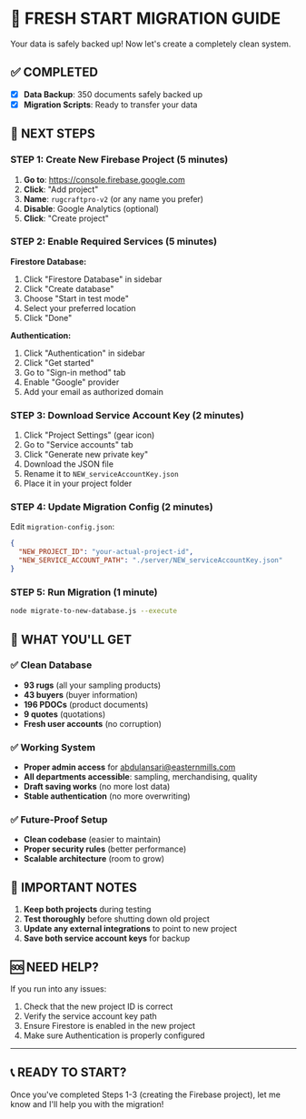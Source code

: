 # 🚀 FRESH START MIGRATION GUIDE

Your data is safely backed up! Now let's create a completely clean system.

## ✅ COMPLETED
- [x] **Data Backup**: 350 documents safely backed up
- [x] **Migration Scripts**: Ready to transfer your data

## 🎯 NEXT STEPS

### STEP 1: Create New Firebase Project (5 minutes)

1. **Go to**: https://console.firebase.google.com
2. **Click**: "Add project"
3. **Name**: `rugcraftpro-v2` (or any name you prefer)
4. **Disable**: Google Analytics (optional)
5. **Click**: "Create project"

### STEP 2: Enable Required Services (5 minutes)

**Firestore Database:**
1. Click "Firestore Database" in sidebar
2. Click "Create database"
3. Choose "Start in test mode"
4. Select your preferred location
5. Click "Done"

**Authentication:**
1. Click "Authentication" in sidebar
2. Click "Get started"
3. Go to "Sign-in method" tab
4. Enable "Google" provider
5. Add your email as authorized domain

### STEP 3: Download Service Account Key (2 minutes)

1. Click "Project Settings" (gear icon)
2. Go to "Service accounts" tab
3. Click "Generate new private key"
4. Download the JSON file
5. Rename it to `NEW_serviceAccountKey.json`
6. Place it in your project folder

### STEP 4: Update Migration Config (2 minutes)

Edit `migration-config.json`:
```json
{
  "NEW_PROJECT_ID": "your-actual-project-id",
  "NEW_SERVICE_ACCOUNT_PATH": "./server/NEW_serviceAccountKey.json"
}
```

### STEP 5: Run Migration (1 minute)

```bash
node migrate-to-new-database.js --execute
```

## 🎉 WHAT YOU'LL GET

### ✅ Clean Database
- **93 rugs** (all your sampling products)
- **43 buyers** (buyer information)
- **196 PDOCs** (product documents)  
- **9 quotes** (quotations)
- **Fresh user accounts** (no corruption)

### ✅ Working System
- **Proper admin access** for abdulansari@easternmills.com
- **All departments accessible**: sampling, merchandising, quality
- **Draft saving works** (no more lost data)
- **Stable authentication** (no more overwriting)

### ✅ Future-Proof Setup
- **Clean codebase** (easier to maintain)
- **Proper security rules** (better performance)
- **Scalable architecture** (room to grow)

## 🚨 IMPORTANT NOTES

1. **Keep both projects** during testing
2. **Test thoroughly** before shutting down old project
3. **Update any external integrations** to point to new project
4. **Save both service account keys** for backup

## 🆘 NEED HELP?

If you run into any issues:
1. Check that the new project ID is correct
2. Verify the service account key path
3. Ensure Firestore is enabled in the new project
4. Make sure Authentication is properly configured

---

## 📞 READY TO START?

Once you've completed Steps 1-3 (creating the Firebase project), let me know and I'll help you with the migration!